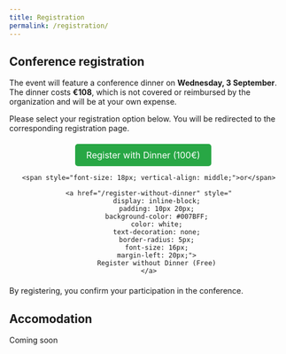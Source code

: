 ```yaml
---
title: Registration
permalink: /registration/
---
```


## Conference registration
The event will feature a conference dinner on **Wednesday, 3 September**.
The dinner costs **€108**, which is not covered or reimbursed by the organization and will be at your own expense.

Please select your registration option below. You will be redirected to the corresponding registration page.

<div style="text-align: center; margin: 20px 0;">
    <a href="/register-with-dinner" style="
        display: inline-block;
        padding: 10px 20px;
        background-color: #28a745;
        color: white;
        text-decoration: none;
        border-radius: 5px;
        font-size: 16px;
        margin-right: 20px;">
        Register with Dinner (100€)
    </a>

    <span style="font-size: 18px; vertical-align: middle;">or</span>

    <a href="/register-without-dinner" style="
        display: inline-block;
        padding: 10px 20px;
        background-color: #007BFF;
        color: white;
        text-decoration: none;
        border-radius: 5px;
        font-size: 16px;
        margin-left: 20px;">
        Register without Dinner (Free)
    </a>
</div>

By registering, you confirm your participation in the conference. 

## Accomodation 
Coming soon


